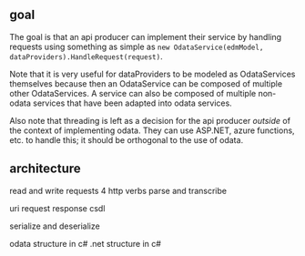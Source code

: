 ## goal

The goal is that an api producer can implement their service by handling requests using something as simple as `new OdataService(edmModel, dataProviders).HandleRequest(request)`.

Note that it is very useful for dataProviders to be modeled as OdataServices themselves because then an OdataService can be composed of multiple other OdataServices. A service can also be composed of multiple non-odata services that have been adapted into odata services.

Also note that threading is left as a decision for the api producer *outside* of the context of implementing odata. They can use ASP.NET, azure functions, etc. to handle this; it should be orthogonal to the use of odata.

## architecture



read and write requests
4 http verbs
parse and transcribe


uri
request
response
csdl






serialize and deserialize


odata structure in c#
.net structure in c#
